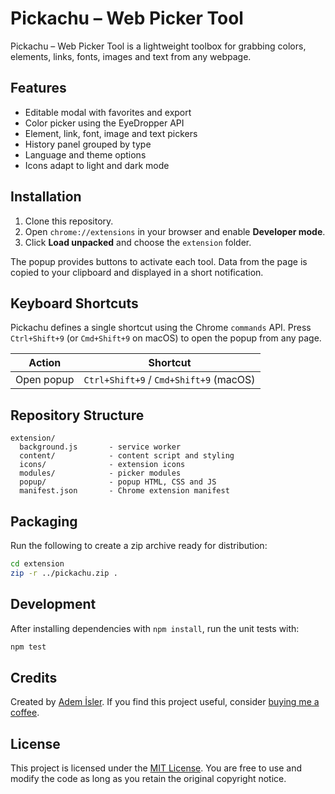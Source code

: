 # Pickachu – Web Picker Tool

Pickachu – Web Picker Tool is a lightweight toolbox for grabbing colors, elements, links, fonts, images
and text from any webpage.

## Features
- Editable modal with favorites and export
- Color picker using the EyeDropper API
- Element, link, font, image and text pickers
- History panel grouped by type
- Language and theme options
- Icons adapt to light and dark mode

## Installation
1. Clone this repository.
2. Open `chrome://extensions` in your browser and enable **Developer mode**.
3. Click **Load unpacked** and choose the `extension` folder.

The popup provides buttons to activate each tool. Data from the page is copied to your
clipboard and displayed in a short notification.

## Keyboard Shortcuts
Pickachu defines a single shortcut using the Chrome `commands` API. Press `Ctrl+Shift+9` (or `Cmd+Shift+9` on macOS) to open the popup from any page.

| Action | Shortcut |
| ------ | -------- |
| Open popup | `Ctrl+Shift+9` / `Cmd+Shift+9` (macOS) |

## Repository Structure
```
extension/
  background.js       - service worker
  content/            - content script and styling
  icons/              - extension icons
  modules/            - picker modules
  popup/              - popup HTML, CSS and JS
  manifest.json       - Chrome extension manifest
```

## Packaging
Run the following to create a zip archive ready for distribution:
```bash
cd extension
zip -r ../pickachu.zip .
```

## Development
After installing dependencies with `npm install`, run the unit tests with:
```bash
npm test
```

## Credits
Created by [Adem İsler](https://ademisler.com/). If you find this project useful,
consider [buying me a coffee](https://buymeacoffee.com/ademisler).


## License

This project is licensed under the [MIT License](LICENSE). You are free to use and modify the code as long as you retain the original copyright notice.
